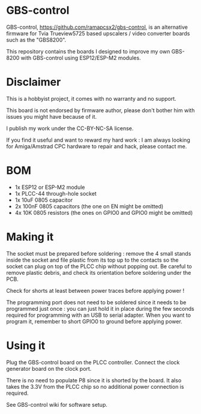 # GBS-control
GBS-control, https://github.com/ramapcsx2/gbs-control, is an alternative firmware for Tvia Trueview5725 based upscalers / video converter boards such as the "GBS8200".

This repository contains the boards I designed to improve my own GBS-8200 with GBS-control using ESP12/ESP-M2 modules.

# Disclaimer
This is a hobbyist project, it comes with no warranty and no support.

This board is not endorsed by firmware author, please don't bother him with issues you might have because of it.

I publish my work under the CC-BY-NC-SA license.

If you find it useful and want to reward my hard work : I am always looking for Amiga/Amstrad CPC hardware to repair and hack, please contact me.

# BOM
- 1x ESP12 or ESP-M2 module
- 1x PLCC-44 through-hole socket
- 1x 10uF 0805 capacitor
- 2x 100nF 0805 capacitors (the one on EN might be omitted)
- 4x 10K 0805 resistors (the ones on GPIO0 and GPIO0 might be omitted)

# Making it
The socket must be prepared before soldering : remove the 4 small stands inside the socket and file plastic from its top up to the contacts so the socket can plug on top of the PLCC chip without popping out. Be careful to remove plastic debris, and check its orientation before soldering under the PCB.

Check for shorts at least between power traces before applying power !

The programming port does not need to be soldered since it needs to be programmed just once : you can just hold it in place during the few seconds required for programming with an USB to serial adapter. When you want to program it, remember to short GPIO0 to ground before applying power.

# Using it
Plug the GBS-control board on the PLCC controller. Connect the clock generator board on the clock port.

There is no need to populate P8 since it is shorted by the board. It also takes the 3.3V from the PLCC chip so no additional power connection is required.

See GBS-control wiki for software setup.

